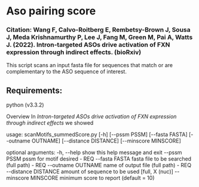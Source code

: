 # Aso pairing score

### Citation: Wang F, Calvo-Roitberg E, Rembetsy-Brown J, Sousa J, Meda Krishnamurthy P, Lee J, Fang M, Green M, Pai A, Watts J. (2022). Intron-targeted ASOs drive activation of FXN expression through indirect effects. (bioRxiv)


This script scans an input fasta file for sequences that match or are complementary to the ASO sequence of interest.

## Requirements:
python (v3.3.2)

Overview
In _Intron-targeted ASOs drive activation of FXN expression through indirect effects_ we showed 






usage: scanMotifs_summedScore.py [-h] [--pssm PSSM] [--fasta FASTA]
                                 [--outname OUTNAME] [--distance DISTANCE]
                                 [--minscore MINSCORE]

optional arguments:
  -h, --help           show this help message and exit
  --pssm PSSM          pssm for motif desired - REQ
  --fasta FASTA        fasta file to be searched (full path) - REQ
  --outname OUTNAME    name of output file (full path) - REQ
  --distance DISTANCE  amount of sequence to be used [full, X (nuc)]
  --minscore MINSCORE  minimum score to report (default = 10)



